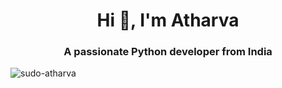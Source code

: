 <body>
<h1 align="center">Hi 👋, I'm Atharva</h1>
<h3 align="center">A passionate Python developer from India</h3>  
<p><img align="center" src="https://github-readme-streak-stats.herokuapp.com/?user=sudo-atharva&" alt="sudo-atharva" /></p>                                                         
